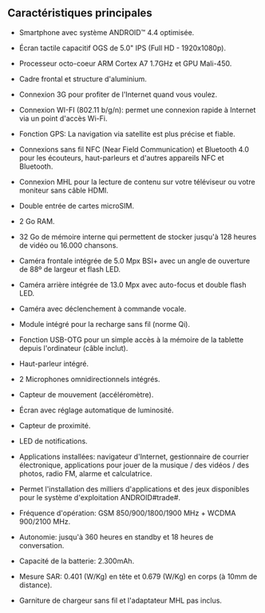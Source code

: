 ## Caractéristiques principales

* Smartphone avec système ANDROID™ 4.4 optimisée.
* Écran tactile capacitif OGS de 5.0" IPS (Full HD - 1920x1080p).
* Processeur octo-coeur ARM Cortex A7 1.7GHz et GPU Mali-450.
* Cadre frontal et structure d'aluminium.
* Connexion 3G pour profiter de l'Internet quand vous voulez.
* Connexion WI-FI (802.11 b/g/n): permet une connexion rapide à Internet via un point d'accès Wi-Fi.
* Fonction GPS: La navigation via satellite est plus précise et fiable.
* Connexions sans fil NFC (Near Field Communication) et Bluetooth 4.0 pour les écouteurs, haut-parleurs et d'autres appareils NFC et Bluetooth.
* Connexion MHL pour la lecture de contenu sur votre téléviseur ou votre moniteur sans câble HDMI.
* Double entrée de cartes microSIM.
* 2 Go RAM.
* 32 Go de mémoire interne qui permettent de stocker jusqu'à 128 heures de vidéo ou 16.000 chansons.
* Caméra frontale intégrée de 5.0 Mpx BSI+ avec un angle de ouverture de 88º de largeur et flash LED.
* Caméra arrière intégrée de 13.0 Mpx avec auto-focus et double flash LED.
* Caméra avec déclenchement à commande vocale.
* Module intégré pour la recharge sans fil (norme Qi).
* Fonction USB-OTG pour un simple accès à la mémoire de la tablette depuis l'ordinateur (câble inclut).
* Haut-parleur intégré.
* 2 Microphones omnidirectionnels intégrés.
* Capteur de mouvement (accéléromètre).
* Écran avec réglage automatique de luminosité.
* Capteur de proximité.
* LED de notifications.
* Applications installées: navigateur d'Internet, gestionnaire de courrier électronique, applications pour jouer de la musique / des vidéos / des photos, radio FM, alarme et calculatrice.
* Permet l'installation des milliers d'applications et des jeux disponibles pour le système d'exploitation ANDROID#trade#.
* Fréquence d'opération: GSM 850/900/1800/1900 MHz + WCDMA 900/2100 MHz.
* Autonomie: jusqu'à 360 heures en standby et 18 heures de conversation.
* Capacité de la batterie: 2.300mAh.
* Mesure SAR: 0.401 (W/Kg) en tête et 0.679 (W/Kg) en corps (à 10mm de distance).

* Garniture de chargeur sans fil et l'adaptateur MHL pas inclus.
